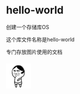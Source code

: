 ﻿# hello-world
创建一个存储库OS

这个库文件名称是hello-world

专门存放图片使用的文档

###
![Image text](https://github.com/gifmeryshuai/hello-world/blob/master/ImageCache/test.gif?raw=true)
